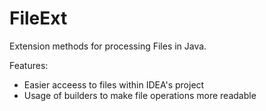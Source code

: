 # FileExt
Extension methods for processing Files in Java.

Features:
- Easier acceess to files within IDEA's project
- Usage of builders to make file operations more readable
